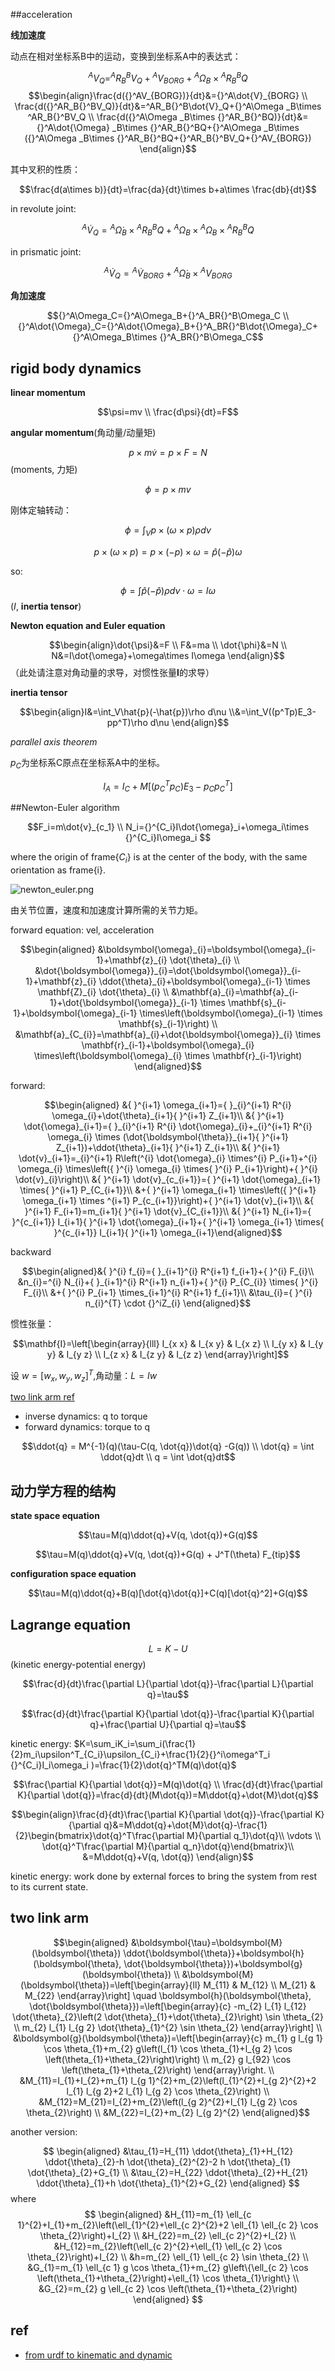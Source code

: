##acceleration

**线加速度**

动点在相对坐标系B中的运动，变换到坐标系A中的表达式：

$$^AV_Q=^AR_B{}^BV_Q+{}^AV_{BORG}+{}^A\Omega _B\times {}^AR_B{}^BQ$$
$$\begin{align}\frac{d({}^AV_{BORG})}{dt}&={}^A\dot{V}_{BORG} \\ \frac{d({}^AR_B{}^BV_Q)}{dt}&=^AR_B{}^B\dot{V}_Q+{}^A\Omega _B\times ^AR_B{}^BV_Q \\ \frac{d({}^A\Omega _B\times {}^AR_B{}^BQ)}{dt}&= {}^A\dot{\Omega} _B\times {}^AR_B{}^BQ+{}^A\Omega _B\times ({}^A\Omega _B\times {}^AR_B{}^BQ+{}^AR_B{}^BV_Q+{}^AV_{BORG}) \end{align}$$

其中叉积的性质：

$$\frac{d(a\times b)}{dt}=\frac{da}{dt}\times b+a\times \frac{db}{dt}$$

in revolute joint:

$$^A\dot{V}_Q={}^A\dot{\Omega} _B\times {}^AR_B{}^BQ+{}^A\Omega _B\times {}^A\Omega _B\times {}^AR_B{}^BQ$$

in prismatic joint:

$$^A\dot{V}_Q={}^A\dot{V}_{BORG}+{}^A\dot{\Omega} _B\times {}^AV_{BORG}$$

**角加速度**

$${}^A\Omega_C={}^A\Omega_B+{}^A_BR{}^B\Omega_C  \\ {}^A\dot{\Omega}_C={}^A\dot{\Omega}_B+{}^A_BR{}^B\dot{\Omega}_C+ {}^A\Omega_B\times {}^A_BR{}^B\Omega_C$$

## rigid body dynamics

**linear momentum**

$$\psi=mv \\ \frac{d\psi}{dt}=F$$

**angular momentum**(角动量/动量矩)

$$p\times m\dot{v}=p\times F=N$$(moments, 力矩)

$$\phi=p\times mv$$

刚体定轴转动：

$$\phi=\int_Vp\times(\omega\times p)\rho d\nu$$

$$p\times(\omega\times p)=p\times(-p)\times \omega=\hat{p}(-\hat{p})\omega$$

so: 

$$\phi=\int\hat{p}(-\hat{p})\rho d\nu\cdot\omega=I\omega$$ ($I$, **inertia tensor**)

**Newton equation and Euler equation**

$$\begin{align}\dot{\psi}&=F \\ F&=ma \\ \dot{\phi}&=N \\ N&=I\dot{\omega}+\omega\times I\omega \end{align}$$（此处请注意对角动量的求导，对惯性张量**I**的求导）

**inertia tensor**

$$\begin{align}I&=\int_V\hat{p}(-\hat{p})\rho d\nu \\&=\int_V((p^Tp)E_3-pp^T)\rho d\nu \end{align}$$

*parallel axis theorem*

$p_C$为坐标系C原点在坐标系A中的坐标。

$$I_A=I_C+M[(p_C^Tp_C)E_3-p_Cp_C^T]$$

##Newton-Euler algorithm

$$F_i=m\dot{v}_{c_1} \\ N_i={}^{C_i}I\dot{\omega}_i+\omega_i\times {}^{C_i}I\omega_i $$

where the origin of frame{$C_i$} is at the center of the body, with the same orientation as frame{i}.

![newton_euler.png](https://cdn.jsdelivr.net/gh/YeeKal/img_land/blog/notes_img_backup/robotics/imgs/newton_euler.png)

由关节位置，速度和加速度计算所需的关节力矩。


forward equation: vel, acceleration

$$\begin{aligned}
&\boldsymbol{\omega}_{i}=\boldsymbol{\omega}_{i-1}+\mathbf{z}_{i} \dot{\theta}_{i} \\
&\dot{\boldsymbol{\omega}}_{i}=\dot{\boldsymbol{\omega}}_{i-1}+\mathbf{z}_{i} \ddot{\theta}_{i}+\boldsymbol{\omega}_{i-1} \times \mathbf{Z}_{i} \dot{\theta}_{i} \\
&\mathbf{a}_{i}=\mathbf{a}_{i-1}+\dot{\boldsymbol{\omega}}_{i-1} \times \mathbf{s}_{i-1}+\boldsymbol{\omega}_{i-1} \times\left(\boldsymbol{\omega}_{i-1} \times \mathbf{s}_{i-1}\right) \\
&\mathbf{a}_{C_{i}}=\mathbf{a}_{i}+\dot{\boldsymbol{\omega}}_{i} \times \mathbf{r}_{i-1}+\boldsymbol{\omega}_{i} \times\left(\boldsymbol{\omega}_{i} \times \mathbf{r}_{i-1}\right)
\end{aligned}$$


forward:

$$\begin{aligned}
&{ }^{i+1} \omega_{i+1}={ }_{i}^{i+1} R^{i} \omega_{i}+\dot{\theta}_{i+1}{ }^{i+1} Z_{i+1}\\
&{ }^{i+1} \dot{\omega}_{i+1}={ }_{i}^{i+1} R^{i} \dot{\omega}_{i}+_{i}^{i+1} R^{i} \omega_{i} \times (\dot{\boldsymbol{\theta}}_{i+1}{ }^{i+1} Z_{i+1})+\ddot{\theta}_{i+1}{ }^{i+1} Z_{i+1}\\
&{ }^{i+1} \dot{v}_{i+1}=_{i}^{i+1} R\left(^{i} \dot{\omega}_{i} \times^{i} P_{i+1}+^{i} \omega_{i} \times\left({ }^{i} \omega_{i} \times{ }^{i} P_{i+1}\right)+{ }^{i} \dot{v}_{i}\right)\\
&{ }^{i+1} \dot{v}_{c_{i+1}}={ }^{i+1} \dot{\omega}_{i+1} \times{ }^{i+1} P_{C_{i+1}}\\
&+{ }^{i+1} \omega_{i+1} \times\left({ }^{i+1} \omega_{i+1} \times ^{i+1} P_{c_{i+1}}\right)+{ }^{i+1} \dot{v}_{i+1}\\
&{ }^{i+1} F_{i+1}=m_{i+1}{ }^{i+1} \dot{v}_{C_{i+1}}\\
&{ }^{i+1} N_{i+1}={ }^{c_{i+1}} I_{i+1}{ }^{i+1} \dot{\omega}_{i+1}+{ }^{i+1} \omega_{i+1} \times{ }^{c_{i+1}} I_{i+1}{ }^{i+1} \omega_{i+1}\end{aligned}$$


backward

$$\begin{aligned}&{ }^{i} f_{i}={ }_{i+1}^{i} R^{i+1} f_{i+1}+{ }^{i} F_{i}\\
&n_{i}=^{i} N_{i}+{ }_{i+1}^{i} R^{i+1} n_{i+1}+{ }^{i} P_{C_{i}} \times{ }^{i} F_{i}\\
&+{ }^{i} P_{i+1} \times_{i+1}^{i} R^{i+1} f_{i+1}\\
&\tau_{i}={ }^{i} n_{i}^{T} \cdot {}^iZ_{i}
\end{aligned}$$

惯性张量：

$$\mathbf{I}=\left[\begin{array}{lll}
I_{x x} & I_{x y} & I_{x z} \\
I_{y x} & I_{y y} & I_{y z} \\
I_{z x} & I_{z y} & I_{z z}
\end{array}\right]$$

设 $w=[w_x, w_y, w_z]^T$,角动量：$L=Iw$


[two link arm ref](https://www.guyuehome.com/19198)


- inverse dynamics: q to torque
- forward dynamics: torque to q

$$\ddot{q} = M^{-1}(q)(\tau-C(q, \dot{q})\dot{q} -G(q))     \\
\dot{q} = \int \ddot{q}dt   \\
q = \int \dot{q}dt$$

## 动力学方程的结构

**state space equation**

$$\tau=M(q)\ddot{q}+V(q, \dot{q})+G(q)$$

$$\tau=M(q)\ddot{q}+V(q, \dot{q})+G(q) + J^T(\theta) F_{tip}$$


**configuration space equation**

$$\tau=M(q)\ddot{q}+B(q)[\dot{q}\dot{q}]+C(q)[\dot{q}^2]+G(q)$$


## Lagrange equation

$$L=K-U$$(kinetic energy-potential energy)

$$\frac{d}{dt}\frac{\partial L}{\partial \dot{q}}-\frac{\partial L}{\partial q}=\tau$$

$$\frac{d}{dt}\frac{\partial K}{\partial \dot{q}}-\frac{\partial K}{\partial q}+\frac{\partial U}{\partial q}=\tau$$

kinetic energy: $K=\sum_iK_i=\sum_i(\frac{1}{2}m_i\upsilon^T_{C_i}\upsilon_{C_i}+\frac{1}{2}{}^i\omega^T_i {}^{C_i}I_i\omega_i )=\frac{1}{2}\dot{q}^TM(q)\dot{q}$

$$\frac{\partial K}{\partial \dot{q}}=M(q)\dot{q} \\ \frac{d}{dt}\frac{\partial K}{\partial \dot{q}}=\frac{d}{dt}(M\dot{q})=M\ddot{q}+\dot{M}\dot{q}$$

$$\begin{align}\frac{d}{dt}\frac{\partial K}{\partial \dot{q}}-\frac{\partial K}{\partial q}&=M\ddot{q}+\dot{M}\dot{q}-\frac{1}{2}\begin{bmatrix}\dot{q}^T\frac{\partial M}{\partial q_1}\dot{q}\\ \vdots \\ \dot{q}^T\frac{\partial M}{\partial q_n}\dot{q}\end{bmatrix}\\ &=M\ddot{q}+V(q, \dot{q}) \end{align}$$



kinetic energy: work done by external forces to bring the system from rest to its current state.

## 

## two link arm

$$\begin{aligned}
&\boldsymbol{\tau}=\boldsymbol{M}(\boldsymbol{\theta}) \ddot{\boldsymbol{\theta}}+\boldsymbol{h}(\boldsymbol{\theta}, \dot{\boldsymbol{\theta}})+\boldsymbol{g}(\boldsymbol{\theta}) \\
&\boldsymbol{M}(\boldsymbol{\theta})=\left[\begin{array}{ll}
M_{11} & M_{12} \\
M_{21} & M_{22}
\end{array}\right] \quad \boldsymbol{h}(\boldsymbol{\theta}, \dot{\boldsymbol{\theta}})=\left[\begin{array}{c}
-m_{2} l_{1} l_{12} \dot{\theta}_{2}\left(2 \dot{\theta}_{1}+\dot{\theta}_{2}\right) \sin \theta_{2} \\
m_{2} l_{1} l_{g 2} \dot{\theta}_{1}^{2} \sin \theta_{2}
\end{array}\right] \\
&\boldsymbol{g}(\boldsymbol{\theta})=\left[\begin{array}{c}
m_{1} g l_{g 1} \cos \theta_{1}+m_{2} g\left(l_{1} \cos \theta_{1}+l_{g 2} \cos \left(\theta_{1}+\theta_{2}\right)\right) \\
m_{2} g l_{92} \cos \left(\theta_{1}+\theta_{2}\right)
\end{array}\right. \\
&M_{11}=I_{1}+I_{2}+m_{1} l_{g 1}^{2}+m_{2}\left(l_{1}^{2}+l_{g 2}^{2}+2 l_{1} l_{g 2}+2 l_{1} l_{g 2} \cos \theta_{2}\right) \\
&M_{12}=M_{21}=I_{2}+m_{2}\left(l_{g 2}^{2}+l_{1} l_{g 2} \cos \theta_{2}\right) \\
&M_{22}=I_{2}+m_{2} l_{g 2}^{2}
\end{aligned}$$


another version:

$$
\begin{aligned}
&\tau_{1}=H_{11} \ddot{\theta}_{1}+H_{12} \ddot{\theta}_{2}-h \dot{\theta}_{2}^{2}-2 h \dot{\theta}_{1} \dot{\theta}_{2}+G_{1} \\
&\tau_{2}=H_{22} \ddot{\theta}_{2}+H_{21} \ddot{\theta}_{1}+h \dot{\theta}_{1}^{2}+G_{2}
\end{aligned}
$$
where
$$
\begin{aligned}
&H_{11}=m_{1} \ell_{c 1}^{2}+I_{1}+m_{2}\left(\ell_{1}^{2}+\ell_{c 2}^{2}+2 \ell_{1} \ell_{c 2} \cos \theta_{2}\right)+I_{2} \\
&H_{22}=m_{2} \ell_{c 2}^{2}+I_{2} \\
&H_{12}=m_{2}\left(\ell_{c 2}^{2}+\ell_{1} \ell_{c 2} \cos \theta_{2}\right)+I_{2} \\
&h=m_{2} \ell_{1} \ell_{c 2} \sin \theta_{2} \\
&G_{1}=m_{1} \ell_{c 1} g \cos \theta_{1}+m_{2} g\left\{\ell_{c 2} \cos \left(\theta_{1}+\theta_{2}\right)+\ell_{1} \cos \theta_{1}\right\} \\
&G_{2}=m_{2} g \ell_{c 2} \cos \left(\theta_{1}+\theta_{2}\right)
\end{aligned}
$$


## ref

- [from urdf to kinematic and dynamic](https://github.com/mahaarbo/urdf2casadi/blob/master/urdf2casadi)







